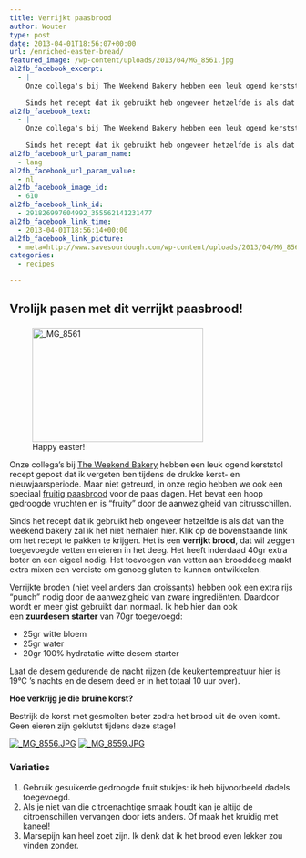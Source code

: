 ```yaml
---
title: Verrijkt paasbrood
author: Wouter
type: post
date: 2013-04-01T18:56:07+00:00
url: /enriched-easter-bread/
featured_image: /wp-content/uploads/2013/04/MG_8561.jpg
al2fb_facebook_excerpt:
  - |
    Onze collega's bij The Weekend Bakery hebben een leuk ogend kerststol recept gepost dat ik vergeten ben tijdens de drukke kerst- en nieuwjaarsperiode. Maar niet getreurd, in onze regio hebben we ook een speciaal fruitig paasbrood voor de paas dagen. Het bevat een hoop gedroogde vruchten en is "fruity" door de aanwezigheid van citrusschillen.
    
    Sinds het recept dat ik gebruikt heb ongeveer hetzelfde is als dat van the weekend bakery zal ik het niet herhalen hier. Klik op de bovenstaande link om het recept te pakken te krijgen. Het is een verrijkt brood, dat wil zeggen toegevoegde vetten en eieren in het deeg. Het heeft inderdaad 40gr extra boter en een eigeel nodig. Het toevoegen van vetten aan brooddeeg maakt extra mixen een vereiste om genoeg gluten te kunnen ontwikkelen.
al2fb_facebook_text:
  - |
    Onze collega's bij The Weekend Bakery hebben een leuk ogend kerststol recept gepost dat ik vergeten ben tijdens de drukke kerst- en nieuwjaarsperiode. Maar niet getreurd, in onze regio hebben we ook een speciaal fruitig paasbrood voor de paas dagen. Het bevat een hoop gedroogde vruchten en is "fruity" door de aanwezigheid van citrusschillen.
    
    Sinds het recept dat ik gebruikt heb ongeveer hetzelfde is als dat van the weekend bakery zal ik het niet herhalen hier. Klik op de bovenstaande link om het recept te pakken te krijgen. Het is een verrijkt brood, dat wil zeggen toegevoegde vetten en eieren in het deeg. Het heeft inderdaad 40gr extra boter en een eigeel nodig. Het toevoegen van vetten aan brooddeeg maakt extra mixen een vereiste om genoeg gluten te kunnen ontwikkelen.
al2fb_facebook_url_param_name:
  - lang
al2fb_facebook_url_param_value:
  - nl
al2fb_facebook_image_id:
  - 610
al2fb_facebook_link_id:
  - 291826997604992_355562141231477
al2fb_facebook_link_time:
  - 2013-04-01T18:56:14+00:00
al2fb_facebook_link_picture:
  - meta=http://www.savesourdough.com/wp-content/uploads/2013/04/MG_8561-300x200.jpg
categories:
  - recipes

---
```

## Vrolijk pasen met dit verrijkt paasbrood!<figure id="attachment_610" style="width: 300px" class="wp-caption aligncenter">


<figure id="attachment_610" style="width: 300px" class="wp-caption aligncenter"><a href="http://www.redzuurdesem.be/wp-content/uploads/2013/04/MG_8561.jpg"><img class="size-medium wp-image-610" alt="_MG_8561" src="http://www.redzuurdesem.be/wp-content/uploads/2013/04/MG_8561-300x200.jpg" width="300" height="200" srcset="http://www.redzuurdesem.be/wp-content/uploads/2013/04/MG_8561-300x200.jpg 300w, http://www.redzuurdesem.be/wp-content/uploads/2013/04/MG_8561-700x466.jpg 700w, http://www.redzuurdesem.be/wp-content/uploads/2013/04/MG_8561.jpg 1024w" sizes="(max-width: 300px) 100vw, 300px" /></a><figcaption class="wp-caption-text">Happy easter!</figcaption></figure>

Onze collega&#8217;s bij [The Weekend Bakery][2] hebben een leuk ogend kerststol recept gepost dat ik vergeten ben tijdens de drukke kerst- en nieuwjaarsperiode. Maar niet getreurd, in onze regio hebben we ook een speciaal [fruitig paasbrood][3] voor de paas dagen. Het bevat een hoop gedroogde vruchten en is &#8220;fruity&#8221; door de aanwezigheid van citrusschillen.

Sinds het recept dat ik gebruikt heb ongeveer hetzelfde is als dat van the weekend bakery zal ik het niet herhalen hier. Klik op de bovenstaande link om het recept te pakken te krijgen. Het is een **verrijkt brood**, dat wil zeggen toegevoegde vetten en eieren in het deeg. Het heeft inderdaad 40gr extra boter en een eigeel nodig. Het toevoegen van vetten aan brooddeeg maakt extra mixen een vereiste om genoeg gluten te kunnen ontwikkelen.

Verrijkte broden (niet veel anders dan [croissants][4]) hebben ook een extra rijs &#8220;punch&#8221; nodig door de aanwezigheid van zware ingrediënten. Daardoor wordt er meer gist gebruikt dan normaal. Ik heb hier dan ook een **zuurdesem starter** van 70gr toegevoegd:

  * <span style="line-height: 15px;">25gr witte bloem</span>
  * 25gr water
  * 20gr 100% hydratatie witte desem starter

Laat de desem gedurende de nacht rijzen (de keukentempreatuur hier is 19°C &#8217;s nachts en de desem deed er in het totaal 10 uur over).

**Hoe verkrijg je die bruine korst?**
  
Bestrijk de korst met gesmolten boter zodra het brood uit de oven komt. Geen eieren zijn geklutst tijdens deze stage!


<p><a href="http://lh4.ggpht.com/-MZ9MqqnWZY4/UVnQ4nusNfI/AAAAAAAAGzE/k4-C7LuUwVE/s1024/_MG_8556.JPG" link="https://picasaweb.google.com/108809100421188137955/Savesourdough#5861946061155481074" title="" ><img src="http://lh4.ggpht.com/-MZ9MqqnWZY4/UVnQ4nusNfI/AAAAAAAAGzE/k4-C7LuUwVE/w400-o/_MG_8556.JPG" alt="_MG_8556.JPG" title="" class="alignleft pe2-photo"  /></a> <a href="http://lh6.ggpht.com/-M9WippI_wpU/UVnQ5cRHZcI/AAAAAAAAGzM/hf7IuAqWHnM/s1024/_MG_8559.JPG" link="https://picasaweb.google.com/108809100421188137955/Savesourdough#5861946075258512834" title="" ><img src="http://lh6.ggpht.com/-M9WippI_wpU/UVnQ5cRHZcI/AAAAAAAAGzM/hf7IuAqWHnM/w400-o/_MG_8559.JPG" alt="_MG_8559.JPG" title="" class="alignleft pe2-photo"  /></a></p>
  
<h3>
    Variaties
  </h3>
  
  <ol>
    <li>
      <span style="line-height: 15px;">Gebruik gesuikerde gedroogde fruit stukjes: ik heb bijvoorbeeld dadels toegevoegd.</span>
    </li>
    <li>
      Als je niet van die citroenachtige smaak houdt kan je altijd de citroenschillen vervangen door iets anders. Of maak het kruidig met kaneel!
    </li>
    <li>
      Marsepijn kan heel zoet zijn. Ik denk dat ik het brood even lekker zou vinden zonder.
    </li>
  </ol>
  
  <p class="clear">

 [1]: http://www.redzuurdesem.be/wp-content/uploads/2013/04/MG_8561.jpg
 [2]: http://www.weekendbakery.com/posts/our-perfect-christmas-stollen/
 [3]: http://dutchfood.about.com/od/breadspastriescookies/r/EasterLoaf.htm
 [4]: http://www.redzuurdesem.be/sourdough-croissants/ "Sourdough Croissants"
